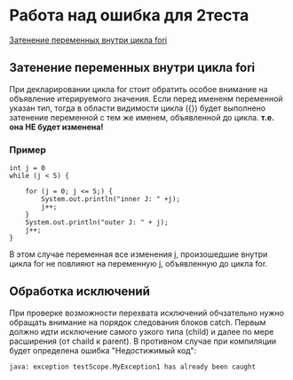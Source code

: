 # Работа над ошибка для 2теста

[Затенение переменных внутри цикла fori](#text1)

## Затенение переменных внутри цикла fori

При декларировании цикла for стоит обратить особое внимание на объявление итерируемого значения. Если перед имененм переменной указан тип, тогда в области видимости цикла ({}) будет выполнено затенение переменной с тем же именем, объявленной до цикла. **т.е. она НЕ будет изменена!**

### Пример

```
int j = 0
while (j < 5) {

    for (j = 0; j <= 5;) {
        System.out.println("inner J: " +j);
        j++;
    }
    System.out.println("outer J: " + j);
    j++;
}
```

В этом случае переменная все изменения j, произошедшие внутри цикла for не повлияют на переменную j, объявленную до цикла for.

## Обработка исключений

При проверке возможности перехвата исключений обчзательно нужно обращать внимание на порядок следования блоков catch. Первым должно идти исключение самого узкого типа (child) и далее по мере расширения (от chaild к parent). В противном случае при компиляции будет определена ошибка "Недостижимый код":

`java: exception testScope.MyException1 has already been caught`

<a name="text1"></a>
